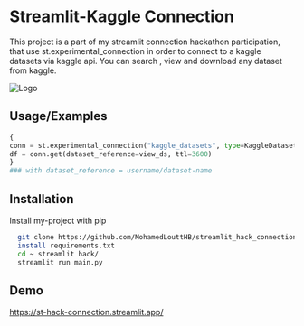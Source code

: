 
# Streamlit-Kaggle Connection

This project is a part of my streamlit connection hackathon participation, that use st.experimental_connection in order to connect to a kaggle datasets via kaggle api.
You can search , view and download any dataset from kaggle.


![Logo](https://i.postimg.cc/PfVwHZ2Z/kaggle-streamlit-header.png)


## Usage/Examples

```python
{
conn = st.experimental_connection("kaggle_datasets", type=KaggleDatasetConnection)
df = conn.get(dataset_reference=view_ds, ttl=3600)
}
### with dataset_reference = username/dataset-name
```


## Installation

Install my-project with pip

```bash
  git clone https://github.com/MohamedLouttHB/streamlit_hack_connection.git
  install requirements.txt
  cd ~ streamlit hack/
  streamlit run main.py
```
    
## Demo

https://st-hack-connection.streamlit.app/




